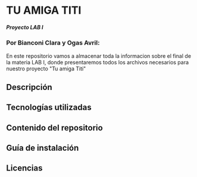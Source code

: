 # TU AMIGA TITI
##### Proyecto LAB I 
### Por Bianconi Clara y Ogas Avril:
En este repositorio vamos a almacenar toda la informacion sobre el final de la materia LAB I, donde presentaremos todos los archivos necesarios para nuestro proyecto "Tu amiga Titi"
## Descripción 
## Tecnologías utilizadas
## Contenido del repositorio
## Guía de instalación 
## Licencias

